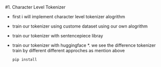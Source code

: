 #1. Character Level Tokenizer

*   first i will implement character level tokenizer alogrithm 
*   train our tokenizer using custome dataset using our own alogrithm
*   train our tokenizer with sentencepiece libray
*   train our tokenizer with huggingface 
*.  we see the difference tokenizer train by different different approches as mention above


        pip install

